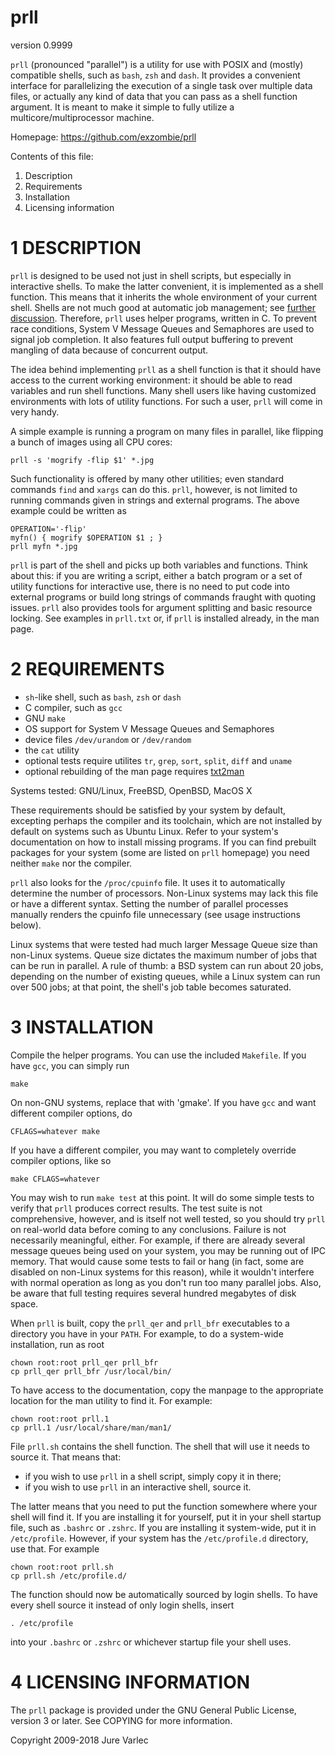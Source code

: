 # prll
version 0.9999

`prll` (pronounced "parallel") is a utility for use with POSIX and
(mostly) compatible shells, such as `bash`, `zsh` and `dash`. It provides a
convenient interface for parallelizing the execution of a single task
over multiple data files, or actually any kind of data that you can
pass as a shell function argument. It is meant to make it simple to
fully utilize a multicore/multiprocessor machine.

Homepage: https://github.com/exzombie/prll


Contents of this file:

  1. Description
  2. Requirements
  3. Installation
  4. Licensing information


# 1 DESCRIPTION

`prll` is designed to be used not just in shell scripts, but especially
in interactive shells. To make the latter convenient, it is
implemented as a shell function. This means that it inherits the whole
environment of your current shell. Shells are not much good at
automatic job management; see
[further discussion](http://prll.sourceforge.net/shell_parallel.html).
Therefore, `prll` uses helper programs, written in C. To prevent race
conditions, System V Message Queues and Semaphores are used to signal
job completion. It also features full output buffering to prevent
mangling of data because of concurrent output.

The idea behind implementing `prll` as a shell function is that it
should have access to the current working environment: it should be
able to read variables and run shell functions. Many shell users like
having customized environments with lots of utility functions. For
such a user, `prll` will come in very handy.

A simple example is running a program on many files in parallel, like flipping
a bunch of images using all CPU cores:
```
prll -s 'mogrify -flip $1' *.jpg
```
Such functionality is offered by many other utilities; even standard commands
`find` and `xargs` can do this. `prll`, however, is not limited to running
commands given in strings and external programs. The above example could be
written as
```
OPERATION='-flip'
myfn() { mogrify $OPERATION $1 ; }
prll myfn *.jpg
```
`prll` is part of the shell and picks up both variables and functions. Think
about this: if you are writing a script, either a batch program or a set of
utility functions for interactive use, there is no need to put code into
external programs or build long strings of commands fraught with quoting
issues. `prll` also provides tools for argument splitting and basic resource
locking. See examples in `prll.txt` or, if `prll` is installed already, in the
man page.


# 2 REQUIREMENTS

- `sh`-like shell, such as `bash`, `zsh` or `dash`
- C compiler, such as `gcc`
- GNU `make`
- OS support for System V Message Queues and Semaphores
- device files `/dev/urandom` or `/dev/random`
- the `cat` utility
- optional tests require utilites `tr`, `grep`, `sort`, `split`, `diff` and `uname`
- optional rebuilding of the man page requires [txt2man](http://mvertes.free.fr/)

Systems tested: GNU/Linux, FreeBSD, OpenBSD, MacOS X

These requirements should be satisfied by your system by default,
excepting perhaps the compiler and its toolchain, which are not
installed by default on systems such as Ubuntu Linux. Refer to your
system's documentation on how to install missing programs. If you can
find prebuilt packages for your system (some are listed on `prll`
homepage) you need neither `make` nor the compiler.

`prll` also looks for the `/proc/cpuinfo` file. It uses it to
automatically determine the number of processors. Non-Linux systems
may lack this file or have a different syntax. Setting the number of
parallel processes manually renders the cpuinfo file unnecessary (see
usage instructions below).

Linux systems that were tested had much larger Message Queue size than
non-Linux systems. Queue size dictates the maximum number of jobs that
can be run in parallel. A rule of thumb: a BSD system can run about 20
jobs, depending on the number of existing queues, while a Linux system
can run over 500 jobs; at that point, the shell's job table becomes
saturated.


# 3 INSTALLATION

Compile the helper programs. You can use the included `Makefile`. If you
have `gcc`, you can simply run
```
make
```

On non-GNU systems, replace that with 'gmake'.
If you have `gcc` and want different compiler options, do
```
CFLAGS=whatever make
```

If you have a different compiler, you may want to completely override
compiler options, like so
```
make CFLAGS=whatever
```

You may wish to run `make test` at this point. It will do some simple
tests to verify that `prll` produces correct results. The test suite is
not comprehensive, however, and is itself not well tested, so you
should try `prll` on real-world data before coming to any
conclusions. Failure is not necessarily meaningful, either. For
example, if there are already several message queues being used on
your system, you may be running out of IPC memory. That would cause
some tests to fail or hang (in fact, some are disabled on non-Linux
systems for this reason), while it wouldn't interfere with normal
operation as long as you don't run too many parallel jobs. Also, be
aware that full testing requires several hundred megabytes of disk
space.

When `prll` is built, copy the `prll_qer` and `prll_bfr` executables to a
directory you have in your `PATH`. For example, to do a system-wide
installation, run as root
```
chown root:root prll_qer prll_bfr
cp prll_qer prll_bfr /usr/local/bin/
```

To have access to the documentation, copy the manpage to the
appropriate location for the man utility to find it. For example:
```
chown root:root prll.1
cp prll.1 /usr/local/share/man/man1/
```

File `prll.sh` contains the shell function. The shell that will use it
needs to source it. That means that:

- if you wish to use `prll` in a shell script, simply copy it in there;
- if you wish to use `prll` in an interactive shell, source it.

The latter means that you need to put the function somewhere where
your shell will find it. If you are installing it for yourself, put it
in your shell startup file, such as `.bashrc` or `.zshrc`. If you are
installing it system-wide, put it in `/etc/profile`. However, if your
system has the `/etc/profile.d` directory, use that. For example
```
chown root:root prll.sh
cp prll.sh /etc/profile.d/
```

The function should now be automatically sourced by login shells. To
have every shell source it instead of only login shells, insert
```
. /etc/profile
```

into your `.bashrc` or `.zshrc` or whichever startup file your shell
uses.


# 4 LICENSING INFORMATION

The `prll` package is provided under the GNU General Public
License, version 3 or later. See COPYING for more information.

Copyright 2009-2018 Jure Varlec
